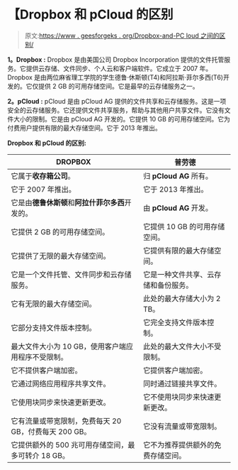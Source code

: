 # 【Dropbox 和 pCloud 的区别

> 原文:[https://www . geesforgeks . org/Dropbox-and-PC loud 之间的区别/](https://www.geeksforgeeks.org/difference-between-dropbox-and-pcloud/)

**1。Dropbox :**
Dropbox 是由美国公司 Dropbox Incorporation 提供的文件托管服务。它提供云存储、文件同步、个人云和客户端软件。它成立于 2007 年。Dropbox 是由两位麻省理工学院的学生德鲁·休斯顿(T4)和阿拉斯·菲尔多西(T6)开发的。它仅提供 2 GB 的可用存储空间。它是最早的云存储服务之一。

**2。pCloud :**
pCloud 是由 pCloud AG 提供的文件共享和云存储服务。这是一项安全的云存储服务。它还提供文件共享服务，帮助与其他用户共享文件。它没有文件大小的限制。它是由 pCloud AG 开发的。它提供 10 GB 的可用存储空间。它为付费用户提供有限的最大存储空间。它于 2013 年推出。

**Dropbox 和 pCloud 的区别:**

<center>

| DROPBOX | 普劳德 |
| --- | --- |
| 它属于**收存箱公司**。 | 归 **pCloud AG** 所有。 |
| 它于 2007 年推出。 | 它于 2013 年推出。 |
| 它是由**德鲁休斯顿**和**阿拉什菲尔多西**开发的。 | 由 **pCloud AG** 开发。 |
| 它提供 2 GB 的可用存储空间。 | 它提供 10 GB 的可用存储空间。 |
| 它提供了无限的最大存储空间。 | 它提供有限的最大存储空间。 |
| 它是一个文件托管、文件同步和云存储服务。 | 它是一种文件共享、云存储和备份服务。 |
| 它有无限的最大存储空间。 | 此处的最大存储大小为 2 TB。 |
| 它部分支持文件版本控制。 | 它完全支持文件版本控制。 |
| 最大文件大小为 10 GB，使用客户端应用程序不受限制。 | 此处的最大文件大小不受限制。 |
| 它不提供客户端加密。 | 它提供客户端加密。 |
| 它通过网络应用程序共享文件。 | 同时通过链接共享文件。 |
| 它使用块同步来快速更新更改。 | 它不使用块同步来快速更新更改。 |
| 它有流量或带宽限制，免费每天 20 GB，付费每天 200 GB。 | 它没有流量或带宽限制。 |
| 它提供额外的 500 兆可用存储空间，最多可转介 18 GB。 | 它不为推荐提供额外的免费存储空间。 |

</center>